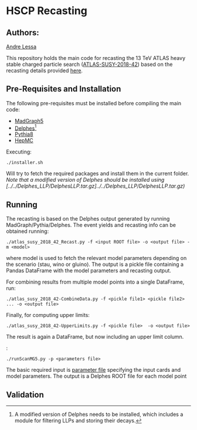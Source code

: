 # HSCP Recasting #

## Authors: ##
[Andre Lessa](mailto:andre.lessa@ufabc.edu.br)

This repository holds the main code for recasting the 13 TeV ATLAS heavy stable charged particle
search ([ATLAS-SUSY-2018-42](http://atlas.web.cern.ch/Atlas/GROUPS/PHYSICS/PAPERS/SUSY-2018-42/))
based on the recasting details provided [here](http://atlas.web.cern.ch/Atlas/GROUPS/PHYSICS/PAPERS/SUSY-2018-42/hepdata_info.pdf).

## Pre-Requisites and Installation ##

The following pre-requisites must be installed before compiling the main code:

  * [MadGraph5](https://launchpad.net/mg5amcnlo/)
  * [Delphes](https://cp3.irmp.ucl.ac.be/projects/delphes)[^1]
  * [Pythia8](https://pythia.org/)
  * [HepMC](http://hepmc.web.cern.ch/hepmc/)

Executing:

```
./installer.sh
```

Will try to fetch the required packages and install them in the current folder.
*Note that a modified version of Delphes should be installed using [../../Delphes_LLP/DelphesLLP.tar.gz]../../Delphes_LLP/DelphesLLP.tar.gz)*


## Running ##

The recasting is based on the Delphes output generated by running MadGraph/Pythia/Delphes.
The event yields and recasting info can be obtained running:

```
./atlas_susy_2018_42_Recast.py -f <input ROOT file> -o <output file> -m <model>
```

where model is used to fetch the relevant model parameters depending on the scenario (stau, wino or gluino).
The output is a pickle file containing a Pandas DataFrame with the model parameters and recasting output.


For combining results from multiple model points into a single DataFrame, run:

```
./atlas_susy_2018_42-CombineData.py -f <pickle file1> <pickle file2> ... -o <output file>
```

Finally, for computing upper limits:

```
./atlas_susy_2018_42-UpperLimits.py -f <pickle file>  -o <output file>
```

The result is again a DataFrame, but now including an upper limit column.






:

```
./runScanMG5.py -p <parameters file>
```

The basic required input is [parameter file](./scan_parameters_0j_chargino.ini) specifying the input cards and model parameters.
The output is a Delphes ROOT file for each model point



## Validation ##


[^1]: A modified version of Delphes needs to be installed, which includes a module for filtering LLPs
      and storing their decays.  


